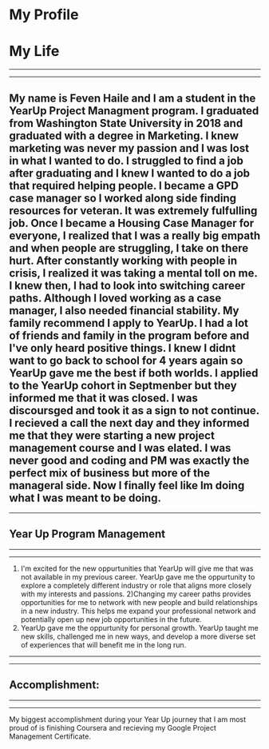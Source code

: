 # My Profile

# My Life
---
---

My name is Feven Haile and I am a student in the YearUp Project Managment program. I graduated from Washington State University in 2018 and graduated with a degree in Marketing. I knew marketing was never my passion and I was lost in what I wanted to do. I struggled to find a job after graduating and I knew I wanted to do a job that required helping people. I became a GPD case manager so I worked along side finding resources for veteran. It was extremely fulfulling job. Once I became a Housing Case Manager for everyone, I realized that I was a really big empath and when people are struggling, I take on there hurt. After constantly working with people in crisis, I realized it was taking a mental toll on me. I knew then, I had to look into switching career paths. Although I loved working as a case manager, I also needed financial stability. My family recommend I apply to YearUp. I had a lot of friends and family in the program before and I've only heard positive things. I knew I didnt want to go back to school for 4 years again so YearUp gave me the best if both worlds. I applied to the YearUp cohort in Septmenber but they informed me that it was closed. I was discoursged and took it as a sign to not continue. I recieved a call the next day and they informed me that they were starting a new project management course and I was elated. I was never good and coding and PM was exactly the perfect mix of business but more of the manageral side. Now I finally feel like Im doing what I was meant to be doing.
---
---
## Year Up Program Management
---
---
1) I'm excited for the new oppurtunities that YearUp will give me that was not available in my previous career. YearUp gave me the oppurtunity to explore a completely different industry or role that aligns more closely with my interests and passions.
2)Changing my career paths provides opportunities for me to network with new people and build relationships in a new industry. This helps me expand your professional network and potentially open up new job opportunities in the future.
3) YearUp gave me the oppurtunity for personal growth. YearUp taught me new skills, challenged me in new ways, and develop a more diverse set of experiences that will benefit me in the long run.
---
---
## Accomplishment: 
---
---
My biggest accomplishment during your Year Up journey that I am most proud of is finishing Coursera and recieving my Google Project Management Certificate.
